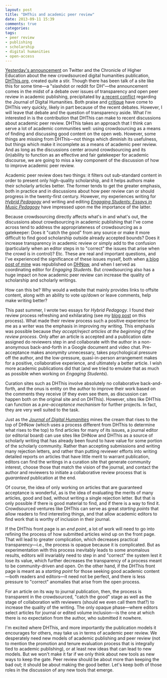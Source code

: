 ```yaml
---
layout: post
title: "DHThis and academic peer review"
date: 2013-09-11 15:39
comments: true
categories: 
tags:
- peer review
- publishing
- scholarship
- digital humanities
- open-access
---
```


[Yesterday's announcement](http://chronicle.com/blogs/profhacker/crowdsourcing-the-best-digital-humanities-content/52135) on Twitter and the Chronicle of Higher Education about the new crowdsourced digital humanities publication, [DHThis.org](http://dhthis.org), created quite a stir. Though there has been talk of a site like this for some time—a "slashdot or reddit for DH"—the announcement comes in the midst of a debate over issues of transparency and open peer review in academic publishing, precipitated by [a recent conflict](http://www.adelinekoh.org/blog/2013/08/29/journalofdigitalhumanitie/) regarding the Journal of Digital Humanities. Both praise and [critique](http://blog.whitneyannetrettien.com/2013/09/a-gentle-critique-of-dhthis.html) have come to DHThis very quickly, likely in part because of the recent debates. However, I will leave that debate and the question of transparency aside. What I'm interested in is the contribution that DHThis can make to recent discussions about academic peer review. DHThis takes an approach that I think can serve a lot of academic communities well: using crowdsourcing as a means of finding and discussing good content on the open web. However, some things are missing from DHThis—not things which diminish its usefulness, but things which make it incomplete as a means of academic peer review. And as long as the discussions center around crowdsourcing and its (in)ability to function as an effective and fair gatekeeper for academic discourse, we are going to miss a key component of the discussion of how to improve academic peer review.

Academic peer review does two things: it filters out sub-standard content in order to present only high-quality scholarship, and it helps authors make their scholarly articles better. The former tends to get the greater emphasis, both in practice and in discussions about how peer review can or should progress in the twenty-first century. However, my experiences writing for [*Hybrid Pedagogy*](http://hybridpedagogy.com) and writing and editing [*Engaging Students: Essays in Music Pedagogy*](http://flipcamp.org/engagingstudents) have impressed upon me the importance of the latter.

Because crowdsourcing directly affects what's in and what's out, the discussions about crowdsourcing in academic publishing that I've come across tend to address the appropriateness of crowdsourcing as a gatekeeper: Does it "catch the good" from any source or make it more difficult to find good scholarship outside already accepted bounds? Does it increase transparency in academic review or simply add to the confusion (particularly when an editor steps in to "correct" the issues that arise when the crowd is in control)? Etc. These are real and important questions, and I've experienced the significance of these issues myself, both when [a blog post of mine](http://kris.shaffermusic.com/2013/01/harmonic-syntax-in-corpus-studies/) was republished on [DHNow](http://digitalhumanitiesnow.org), and when I served as coordinating editor for *Engaging Students*. But crowdsourcing also has a huge impact on how academic peer review can increase the quality of scholarship and scholarly writings.

How can this be? Why would a website that mainly provides links to offsite content, along with an ability to vote up/down or leave comments, help make writing better?

This past summer, I wrote two essays for *Hybrid Pedagogy*. I found their review process refreshing and exhilarating (see my [blog post](http://kris.shaffermusic.com/2013/05/a-new-way-to-do-peer-review/) on this process). What made their review process such a positive experience for me as a writer was the emphasis in improving my writing. This emphasis was possible because *they accept/reject articles at the beginning of the review process*. Only after an article is accepted and a publication date assigned do reviewers step in and collaborate with the author in a non-anonymous back-and-forth in a Google document and video chat. Pre-acceptance makes anonymity unnecessary, takes psychological pressure off the author, and the low-pressure, quasi-in-person arrangement makes for a positive, collaborative experience, and ultimately a better article. I wish more academic publications did that (and we tried to emulate that as much as possible when working on *Engaging Students*).

Curation sites such as DHThis involve absolutely no collaborative back-and-forth, and the onus is entity on the author to improve their work based on the comments they receive (if they even see them, as discussion can happen both on the original site and on DHThis). However, sites like DHThis can function as a *pre-acceptance mechanism* for further projects. In fact, they are very well suited to the task. 

Just as the [*Journal of Digital Humanities*](http://journalofdigitalhumanities.org) mines the cream that rises to the top of DHNow (which uses a process different from DHThis to determine what rises to the top) to find articles for many of its issues, a journal editor (or editorial board) can use sites like DHNow and DHThis as a source of scholarly writing that has already been found to have value for some portion of the scholarly community. Rather than accepting submissions and writing many rejection letters, and rather than putting reviewer efforts into writing detailed reports on articles that have little merit to warrant publication, editors can find the writings in a curation site that generate community interest, choose those that match the vision of the journal, and contact the author and reviewers to initiate a collaborative review process that is *guaranteed* publication at the end.

Of course, the idea of only working on articles that are guaranteed acceptance is wonderful, as is the idea of evaluating the merits of many articles, good and bad, without writing a single rejection letter. But that is only possible if there is good material to find, and if there is a way to find it. Crowdsourced ventures like DHThis can serve as great *starting points* that allow readers to find interesting things, and that allow academic editors to find work that is worthy of inclusion in their journal.

If the DHThis front page is an *end point*, a lot of work will need to go into refining the process of how submitted articles wind up on the front page. That will lead to greater complication, which decreases practical transparency—i.e., the process is opaque because it is complicated. But as experimentation with this process inevitably leads to some anomalous results, editors will invariably need to step in and "correct" the system lest it lose its value, which further decreases the transparency of a process meant to be community-driven and open. On the other hand, if the DHThis front page is meant as a *starting point* for those seeking good academic content—both readers and editors—it need not be perfect, and there is less pressure to "correct" anomalies that arise from the open process. 

For an article on its way to journal publication, then, the process is transparent in the crowdsourced, "catch the good" stage as well as the stage of collaboration with reviewers (should we even call them that?) to increase the quality of the writing. The only opaque phase—where editors select articles for journal or edited volume inclusion—is the one at which there is no expectation from the author, who submitted it nowhere.

I'm excited where DHThis, and more importantly the publication models it encourages for others, may take us in terms of academic peer review. We desperately need new models of academic publishing and peer review (not to mention the promotion and tenure evaluation process that is integrally tied to academic publishing), or at least new ideas that can lead to new models. But we won't make it far if we only think about new tools as new ways to keep the gate. Peer review should be about more than keeping the bad out; it should be about making the good better. Let's keep both of those roles in the discussion of any new tools that emerge.